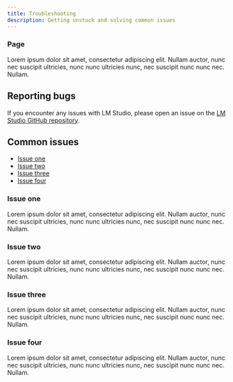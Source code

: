 ```yaml
---
title: Troubleshooting
description: Getting unstuck and solving common issues
---
```


### Page

Lorem ipsum dolor sit amet, consectetur adipiscing elit. Nullam auctor, nunc nec suscipit ultricies, nunc nunc ultricies nunc, nec suscipit nunc nunc nec. Nullam.

## Reporting bugs 
If you encounter any issues with LM Studio, please open an issue on the [LM Studio GitHub repository](https://github.com/lmstudio-ai/lmstudio-bug-tracker/issues).

## Common issues
- [Issue one](#issue-one)
- [Issue two](#issue-two)
- [Issue three](#issue-three)
- [Issue four](#issue-four)


### Issue one
Lorem ipsum dolor sit amet, consectetur adipiscing elit. Nullam auctor, nunc nec suscipit ultricies, nunc nunc ultricies nunc, nec suscipit nunc nunc nec. Nullam.

### Issue two
Lorem ipsum dolor sit amet, consectetur adipiscing elit. Nullam auctor, nunc nec suscipit ultricies, nunc nunc ultricies nunc, nec suscipit nunc nunc nec. Nullam.

### Issue three
Lorem ipsum dolor sit amet, consectetur adipiscing elit. Nullam auctor, nunc nec suscipit ultricies, nunc nunc ultricies nunc, nec suscipit nunc nunc nec. Nullam.

### Issue four
Lorem ipsum dolor sit amet, consectetur adipiscing elit. Nullam auctor, nunc nec suscipit ultricies, nunc nunc ultricies nunc, nec suscipit nunc nunc nec. Nullam.